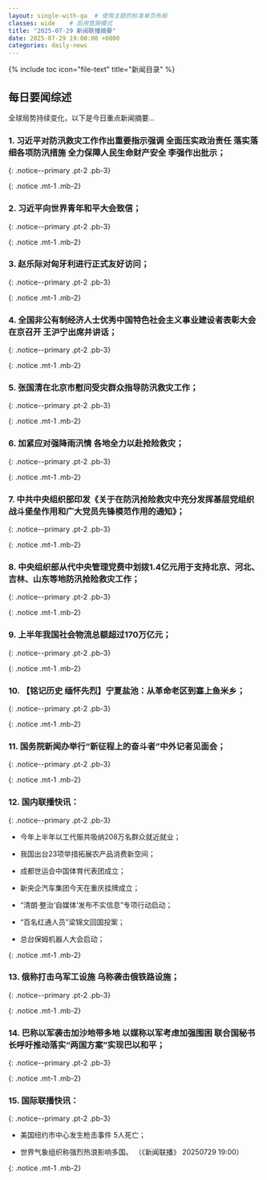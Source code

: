 ```yaml
---
layout: single-with-ga  # 使用主题的标准单页布局
classes: wide    # 启用宽屏模式
title: "2025-07-29 新闻联播摘要"
date: 2025-07-29 19:00:00 +0800
categories: daily-news
---
```


{% include toc icon="file-text" title="新闻目录" %}
   
## 每日要闻综述

全球局势持续变化，以下是今日重点新闻摘要...

### 1. 习近平对防汛救灾工作作出重要指示强调 全面压实政治责任 落实落细各项防汛措施 全力保障人民生命财产安全 李强作出批示； 

{: .notice--primary .pt-2 .pb-3}

{: .notice .mt-1 .mb-2}

### 2. 习近平向世界青年和平大会致信； 

{: .notice--primary .pt-2 .pb-3}

{: .notice .mt-1 .mb-2}

### 3. 赵乐际对匈牙利进行正式友好访问； 

{: .notice--primary .pt-2 .pb-3}

{: .notice .mt-1 .mb-2}

### 4. 全国非公有制经济人士优秀中国特色社会主义事业建设者表彰大会在京召开 王沪宁出席并讲话； 

{: .notice--primary .pt-2 .pb-3}

{: .notice .mt-1 .mb-2}

### 5. 张国清在北京市慰问受灾群众指导防汛救灾工作； 

{: .notice--primary .pt-2 .pb-3}

{: .notice .mt-1 .mb-2}

### 6. 加紧应对强降雨汛情 各地全力以赴抢险救灾； 

{: .notice--primary .pt-2 .pb-3}

{: .notice .mt-1 .mb-2}

### 7. 中共中央组织部印发《关于在防汛抢险救灾中充分发挥基层党组织战斗堡垒作用和广大党员先锋模范作用的通知》； 

{: .notice--primary .pt-2 .pb-3}

{: .notice .mt-1 .mb-2}

### 8. 中央组织部从代中央管理党费中划拨1.4亿元用于支持北京、河北、吉林、山东等地防汛抢险救灾工作； 

{: .notice--primary .pt-2 .pb-3}

{: .notice .mt-1 .mb-2}

### 9. 上半年我国社会物流总额超过170万亿元； 

{: .notice--primary .pt-2 .pb-3}

{: .notice .mt-1 .mb-2}

### 10. 【铭记历史 缅怀先烈】宁夏盐池：从革命老区到塞上鱼米乡； 

{: .notice--primary .pt-2 .pb-3}

{: .notice .mt-1 .mb-2}

### 11. 国务院新闻办举行“新征程上的奋斗者”中外记者见面会； 

{: .notice--primary .pt-2 .pb-3}

{: .notice .mt-1 .mb-2}

### 12. 国内联播快讯： 

{: .notice--primary .pt-2 .pb-3}

- 今年上半年以工代赈共吸纳208万名群众就近就业；

- 我国出台23项举措拓展农产品消费新空间；

- 成都世运会中国体育代表团成立；

- 新央企汽车集团今天在重庆挂牌成立；

- “清朗·整治‘自媒体’发布不实信息”专项行动启动；

- “百名红通人员”梁锦文回国投案；

- 总台保姆机器人大会启动；

{: .notice .mt-1 .mb-2}

### 13. 俄称打击乌军工设施 乌称袭击俄铁路设施； 

{: .notice--primary .pt-2 .pb-3}

{: .notice .mt-1 .mb-2}

### 14. 巴称以军袭击加沙地带多地 以媒称以军考虑加强围困 联合国秘书长呼吁推动落实“两国方案”实现巴以和平； 

{: .notice--primary .pt-2 .pb-3}

{: .notice .mt-1 .mb-2}

### 15. 国际联播快讯： 

{: .notice--primary .pt-2 .pb-3}

- 美国纽约市中心发生枪击事件 5人死亡；

- 世界气象组织称强烈热浪影响多国。 （《新闻联播》 20250729 19:00）

{: .notice .mt-1 .mb-2}